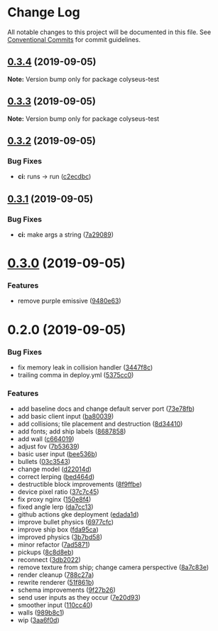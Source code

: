 # Change Log

All notable changes to this project will be documented in this file.
See [Conventional Commits](https://conventionalcommits.org) for commit guidelines.

## [0.3.4](https://github.com/3mcd/colyseus-test/compare/v0.3.2...v0.3.4) (2019-09-05)

**Note:** Version bump only for package colyseus-test





## [0.3.3](https://github.com/3mcd/colyseus-test/compare/v0.3.2...v0.3.3) (2019-09-05)

**Note:** Version bump only for package colyseus-test





## [0.3.2](https://github.com/3mcd/colyseus-test/compare/v0.3.1...v0.3.2) (2019-09-05)


### Bug Fixes

* **ci:** runs -> run ([c2ecdbc](https://github.com/3mcd/colyseus-test/commit/c2ecdbc))





## [0.3.1](https://github.com/3mcd/colyseus-test/compare/v0.3.0...v0.3.1) (2019-09-05)


### Bug Fixes

* **ci:** make args a string ([7a29089](https://github.com/3mcd/colyseus-test/commit/7a29089))





# [0.3.0](https://github.com/3mcd/colyseus-test/compare/v0.2.0...v0.3.0) (2019-09-05)


### Features

* remove purple emissive ([9480e63](https://github.com/3mcd/colyseus-test/commit/9480e63))





# 0.2.0 (2019-09-05)


### Bug Fixes

* fix memory leak in collision handler ([3447f8c](https://github.com/3mcd/colyseus-test/commit/3447f8c))
* trailing comma in deploy.yml ([5375cc0](https://github.com/3mcd/colyseus-test/commit/5375cc0))


### Features

* add baseline docs and change default server port ([73e78fb](https://github.com/3mcd/colyseus-test/commit/73e78fb))
* add basic client input ([ba80039](https://github.com/3mcd/colyseus-test/commit/ba80039))
* add collisions; tile placement and destruction ([8d34410](https://github.com/3mcd/colyseus-test/commit/8d34410))
* add fonts; add ship labels ([8687858](https://github.com/3mcd/colyseus-test/commit/8687858))
* add wall ([c664019](https://github.com/3mcd/colyseus-test/commit/c664019))
* adjust fov ([7b53639](https://github.com/3mcd/colyseus-test/commit/7b53639))
* basic user input ([bee536b](https://github.com/3mcd/colyseus-test/commit/bee536b))
* bullets ([03c3543](https://github.com/3mcd/colyseus-test/commit/03c3543))
* change model ([d22014d](https://github.com/3mcd/colyseus-test/commit/d22014d))
* correct lerping ([bed464d](https://github.com/3mcd/colyseus-test/commit/bed464d))
* destructible block improvements ([8f9ffbe](https://github.com/3mcd/colyseus-test/commit/8f9ffbe))
* device pixel ratio ([37c7c45](https://github.com/3mcd/colyseus-test/commit/37c7c45))
* fix proxy nginx ([150e8f4](https://github.com/3mcd/colyseus-test/commit/150e8f4))
* fixed angle lerp ([da7cc13](https://github.com/3mcd/colyseus-test/commit/da7cc13))
* github actions gke deployment ([edada1d](https://github.com/3mcd/colyseus-test/commit/edada1d))
* improve bullet physics ([6977cfc](https://github.com/3mcd/colyseus-test/commit/6977cfc))
* improve ship box ([fda95ca](https://github.com/3mcd/colyseus-test/commit/fda95ca))
* improved physics ([3b7bd58](https://github.com/3mcd/colyseus-test/commit/3b7bd58))
* minor refactor ([7ad5871](https://github.com/3mcd/colyseus-test/commit/7ad5871))
* pickups ([8c8d8eb](https://github.com/3mcd/colyseus-test/commit/8c8d8eb))
* reconnect ([3db2022](https://github.com/3mcd/colyseus-test/commit/3db2022))
* remove texture from ship; change camera perspective ([8a7c83e](https://github.com/3mcd/colyseus-test/commit/8a7c83e))
* render cleanup ([788c27a](https://github.com/3mcd/colyseus-test/commit/788c27a))
* rewrite renderer ([51f861b](https://github.com/3mcd/colyseus-test/commit/51f861b))
* schema improvements ([9f27b26](https://github.com/3mcd/colyseus-test/commit/9f27b26))
* send user inputs as they occur ([7e20d93](https://github.com/3mcd/colyseus-test/commit/7e20d93))
* smoother input ([110cc40](https://github.com/3mcd/colyseus-test/commit/110cc40))
* walls ([989b8c1](https://github.com/3mcd/colyseus-test/commit/989b8c1))
* wip ([3aa6f0d](https://github.com/3mcd/colyseus-test/commit/3aa6f0d))
